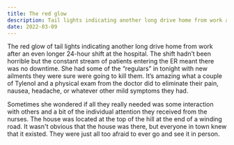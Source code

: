 ```yaml
---
title: The red glow
description: Tail lights indicating another long drive home from work after an even longer 24-hour shift at the hospital.
date: 2022-03-09
---
```


The red glow of tail lights indicating another long drive home from work after an even longer 24-hour shift at the hospital. The shift hadn’t been horrible but the constant stream of patients entering the ER meant there was no downtime. She had some of the “regulars” in tonight with new ailments they were sure were going to kill them. It’s amazing what a couple of Tylenol and a physical exam from the doctor did to eliminate their pain, nausea, headache, or whatever other mild symptoms they had.

Sometimes she wondered if all they really needed was some interaction with others and a bit of the individual attention they received from the nurses. The house was located at the top of the hill at the end of a winding road. It wasn't obvious that the house was there, but everyone in town knew that it existed. They were just all too afraid to ever go and see it in person.
